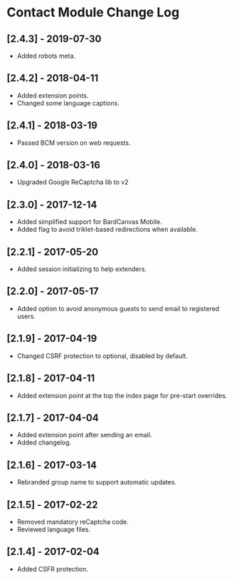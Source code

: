 
# Contact Module Change Log

## [2.4.3] - 2019-07-30

- Added robots meta.

## [2.4.2] - 2018-04-11

- Added extension points.
- Changed some language captions.

## [2.4.1] - 2018-03-19

- Passed BCM version on web requests.

## [2.4.0] - 2018-03-16

- Upgraded Google ReCaptcha lib to v2

## [2.3.0] - 2017-12-14

- Added simplified support for BardCanvas Mobile.
- Added flag to avoid triklet-based redirections when available.

## [2.2.1] - 2017-05-20

- Added session initializing to help extenders.

## [2.2.0] - 2017-05-17

- Added option to avoid anonymous guests to send email to registered users.

## [2.1.9] - 2017-04-19

- Changed CSRF protection to optional, disabled by default.

## [2.1.8] - 2017-04-11

- Added extension point at the top the index page for pre-start overrides.

## [2.1.7] - 2017-04-04

- Added extension point after sending an email.
- Added changelog.

## [2.1.6] - 2017-03-14

- Rebranded group name to support automatic updates.

## [2.1.5] - 2017-02-22

- Removed mandatory reCaptcha code.
- Reviewed language files.

## [2.1.4] - 2017-02-04

- Added CSFR protection.

